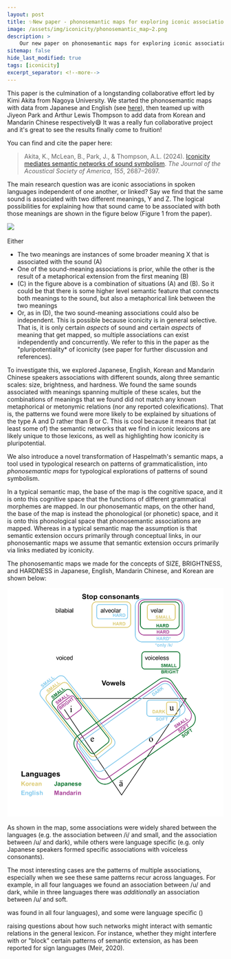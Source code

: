 ```yaml
---
layout: post
title: ✨New paper - phonosemantic maps for exploring iconic associations
image: /assets/img/iconicity/phonosemantic_map~2.png
description: > 
    Our new paper on phonosemantic maps for exploring iconic associations is out in the JASA special issue on Iconicity and Sound Symbolism 🎉  
sitemap: false
hide_last_modified: true
tags: [iconicity]
excerpt_separator: <!--more-->
---
```


This paper is the culmination of a longstanding collaborative effort led by Kimi Akita from Nagoya University. We started the phonosemantic maps with data from Japanese and English (see [here](https://drive.google.com/file/d/1NhMszLjBaVynXeFuwEa2xtCih-BUd1UP/view)), then teamed up with Jiyeon Park and Arthur Lewis Thompson to add data from Korean and Mandarin Chinese respectively😄 It was a really fun collaborative project and it's great to see the results finally come to fruition! <!--more-->

You can find and cite the paper here:

> Akita, K., McLean, B., Park, J., & Thompson, A.L. (2024). [Iconicity mediates semantic networks of sound symbolism](https://doi.org/10.1121/10.0025763). *The Journal of the Acoustical Society of America*, *155*, 2687–2697.

The main research question was are iconic associations in spoken languages independent of one another, or linked? Say we find that the same sound is associated with two different meanings, Y and Z. The logical possibilities for explaining how that sound came to be associated with both those meanings are shown in the figure below (Figure 1 from the paper). 

![](https://aipp.silverchair-cdn.com/aipp/content_public/journal/jasa/155/4/10.1121_10.0025763/1/2687_1_10.0025763.figures.online.f1.jpeg)

Either
 - The two meanings are instances of some broader meaning X that is associated with the sound (A)
 - One of the sound-meaning associations is prior, while the other is the result of a metaphorical extension from the first meaning (B)
- (C) in the figure above is a combination of situations (A) and (B). So it could be that there is some higher level semantic feature that connects both meanings to the sound, but also a metaphorical link between the two meanings
- Or, as in (D), the two sound-meaning associations could also be independent. This is possible because iconicity is in general selective. That is, it is only certain *aspects* of sound and certain *aspects* of meaning that get mapped, so multiple associations can exist independently and concurrently. We refer to this in the paper as the "pluripotentiality* of iconicity (see paper for further discussion and references).

To investigate this, we explored Japanese, English, Korean and Mandarin Chinese speakers associations with different sounds, along three semantic scales: size, brightness, and hardness. We found the same sounds associated with meanings spanning multiple of these scales, but the combinations of meanings that we found did not match any known metaphorical or metonymic relations (nor any reported colexifications). That is, the patterns we found were more likely to be explained by situations of the type A and D rather than B or C. This is cool because it means that (at least some of) the semantic networks that we find in iconic lexicons are likely unique to those lexicons, as well as highlighting how iconicity is pluripotential. 

We also introduce a novel transformation of Haspelmath's semantic maps, a tool used in typological research on patterns of grammaticalistion, into *phonosemantic maps* for typological explorations of patterns of sound symbolism. 

In a typical semantic map, the base of the map is the cognitive space, and it is onto this cognitive space that the functions of different grammatical morphemes are mapped. In our phonosemantic maps, on the other hand, the base of the map is instead the phonological (or phonetic) space, and it is onto this phonological space that phonosemantic associations are mapped. Whereas in a typical semantic map the assumption is that semantic extension occurs primarily through conceptual links, in our phonosemantic maps we assume that semantic extension occurs primarily via links mediated by iconicity.

The phonosemantic maps we made for the concepts of SIZE, BRIGHTNESS, and HARDNESS in Japanese, English, Mandarin Chinese, and Korean are shown below:

![](/assets/img/iconicity/phonosemantic_map.png)
 
As shown in the map, some associations were widely shared between the languages (e.g. the association between /i/ and small, and the association between /u/ and dark), while others were language specific (e.g. only Japanese speakers formed specific associations with voiceless consonants). 

The most interesting cases are the patterns of multiple associations, especially when we see these same patterns recur across languages. For example, in all four languages we found an association between /u/ and dark, while in three languages there was *additionally* an association between /u/ and soft.




was found in all four languages), and some were language specific ()


 raising questions about how such networks might interact with semantic relations in the general lexicon. For instance, whether they might interfere with or "block" certain patterns of semantic extension, as has been reported for sign languages (Meir, 2020).
